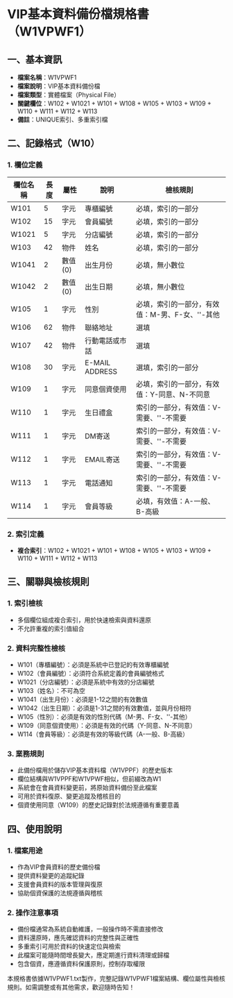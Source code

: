 # VIP基本資料備份檔規格書（W1VPWF1）

## 一、基本資訊
- **檔案名稱**：W1VPWF1
- **檔案說明**：VIP基本資料備份檔
- **檔案類型**：實體檔案（Physical File）
- **關鍵欄位**：W102 + W1021 + W101 + W108 + W105 + W103 + W109 + W110 + W111 + W112 + W113
- **備註**：UNIQUE索引、多重索引檔

## 二、記錄格式（W10）

### 1. 欄位定義
| 欄位名稱 | 長度 | 屬性 | 說明 | 檢核規則 |
|----------|------|------|------|----------|
| W101     | 5    | 字元 | 專櫃編號 | 必填，索引的一部分 |
| W102     | 15   | 字元 | 會員編號 | 必填，索引的一部分 |
| W1021    | 5    | 字元 | 分店編號 | 必填，索引的一部分 |
| W103     | 42   | 物件 | 姓名 | 必填，索引的一部分 |
| W1041    | 2    | 數值(0) | 出生月份 | 必填，無小數位 |
| W1042    | 2    | 數值(0) | 出生日期 | 必填，無小數位 |
| W105     | 1    | 字元 | 性別 | 必填，索引的一部分，有效值：M-男、F-女、''-其他 |
| W106     | 62   | 物件 | 聯絡地址 | 選填 |
| W107     | 42   | 物件 | 行動電話或市話 | 選填 |
| W108     | 30   | 字元 | E-MAIL ADDRESS | 選填，索引的一部分 |
| W109     | 1    | 字元 | 同意個資使用 | 必填，索引的一部分，有效值：Y-同意、N-不同意 |
| W110     | 1    | 字元 | 生日禮盒 | 索引的一部分，有效值：V-需要、''-不需要 |
| W111     | 1    | 字元 | DM寄送 | 索引的一部分，有效值：V-需要、''-不需要 |
| W112     | 1    | 字元 | EMAIL寄送 | 索引的一部分，有效值：V-需要、''-不需要 |
| W113     | 1    | 字元 | 電話通知 | 索引的一部分，有效值：V-需要、''-不需要 |
| W114     | 1    | 字元 | 會員等級 | 必填，有效值：A-一般、B-高級 |

### 2. 索引定義
- **複合索引**：W102 + W1021 + W101 + W108 + W105 + W103 + W109 + W110 + W111 + W112 + W113

## 三、關聯與檢核規則

### 1. 索引檢核
- 多個欄位組成複合索引，用於快速檢索與資料還原
- 不允許重複的索引值組合

### 2. 資料完整性檢核
- W101（專櫃編號）：必須是系統中已登記的有效專櫃編號
- W102（會員編號）：必須符合系統定義的會員編號格式
- W1021（分店編號）：必須是系統中有效的分店編號
- W103（姓名）：不可為空
- W1041（出生月份）：必須是1-12之間的有效數值
- W1042（出生日期）：必須是1-31之間的有效數值，並與月份相符
- W105（性別）：必須是有效的性別代碼（M-男、F-女、''-其他）
- W109（同意個資使用）：必須是有效的代碼（Y-同意、N-不同意）
- W114（會員等級）：必須是有效的等級代碼（A-一般、B-高級）

### 3. 業務規則
- 此備份檔用於儲存VIP基本資料檔（W1VPPF）的歷史版本
- 欄位結構與W1VPPF和W1VPWF相似，但前綴改為W1
- 系統會在會員資料變更前，將原始資料備份至此檔案
- 可用於資料復原、變更追蹤及稽核目的
- 個資使用同意（W109）的歷史記錄對於法規遵循有重要意義

## 四、使用說明

### 1. 檔案用途
- 作為VIP會員資料的歷史備份檔
- 提供資料變更的追蹤紀錄
- 支援會員資料的版本管理與復原
- 協助個資保護的法規遵循與稽核

### 2. 操作注意事項
- 備份檔通常為系統自動維護，一般操作時不需直接修改
- 資料還原時，應先確認資料的完整性與正確性
- 多重索引可用於資料的快速定位與檢索
- 此檔案可能隨時間增長變大，應定期進行資料清理或歸檔
- 包含個資，應遵循資料保護原則，控制存取權限

本規格書依據W1VPWF1.txt製作，完整記錄W1VPWF1檔案結構、欄位屬性與檢核規則。如需調整或有其他需求，歡迎隨時告知！ 